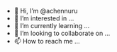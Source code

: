 - 👋 Hi, I’m @achennuru
- 👀 I’m interested in ...
- 🌱 I’m currently learning ...
- 💞️ I’m looking to collaborate on ...
- 📫 How to reach me ...

<!---
achennuru/achennuru is a ✨ special ✨ repository because its `README.md` (this file) appears on your GitHub profile.
You can click the Preview link to take a look at your changes.
--->
